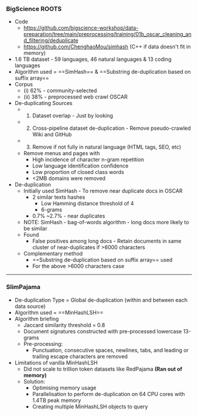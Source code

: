 ### BigScience ROOTS
- Code
	- https://github.com/bigscience-workshop/data-preparation/tree/main/preprocessing/training/01b_oscar_cleaning_and_filtering/deduplicate
	- https://github.com/ChenghaoMou/simhash (C++ if data doesn't fit in memory)
- 1.6 TB dataset - 59 languages, 46 natural languages & 13 coding languages
- Algorithm used = ==SimHash== & ==Substring de-duplication based on suffix array==
- Corpus
	- (i) 62% - community-selected
	- (ii) 38% -  preprocessed web crawl OSCAR
- De-duplicating Sources
	- 1) Dataset overlap - Just by looking
	- 2) Cross-pipeline dataset de-duplication - Remove pseudo-crawled Wiki and GitHub
	- 3) Remove if not fully in natural language (HTML tags, SEO, etc)
	- Remove menus and pages with
		- High incidence of character n-gram repetition
		- Low language identification confidence
		- Low proportion of closed class words
		- <2MB domains were removed
- De-duplication
	- Initially used SimHash - To remove near duplicate docs in OSCAR
		- 2 similar texts hashes
			- Low Hamming distance threshold of 4
			- 6-grams
		- 0.7% ~2.7% - near duplicates
	- NOTE: SimHash - bag-of-words algorithm - long docs more likely to be similar
	- Found
		- False positives among long docs - Retain documents in same cluster of near-duplicates if >6000 characters
	- Complementary method
		- ==Substring de-duplication based on suffix array== used
		- For the above >6000 characters case

---
### SlimPajama
- De-duplication Type = Global de-duplication (within and between each data source)
- Algorithm used = ==MinHashLSH==
- Algorithm briefing
	- Jaccard similarity threshold = 0.8
	- Document signatures constructed with pre-processed lowercase 13-grams
	- Pre-processing: 
		- Punctuation, consecutive spaces, newlines, tabs, and leading or trailing escape characters are removed
-  Limitations of vanilla MinHashLSH
	- Did not scale to trillion token datasets like RedPajama **(Ran out of memory)**
	- Solution:
		- Optimising memory usage
		- Parallelisation to perform de-duplication on 64 CPU cores with 1.4TB peak memory
		- Creating multiple MinHashLSH objects to query
